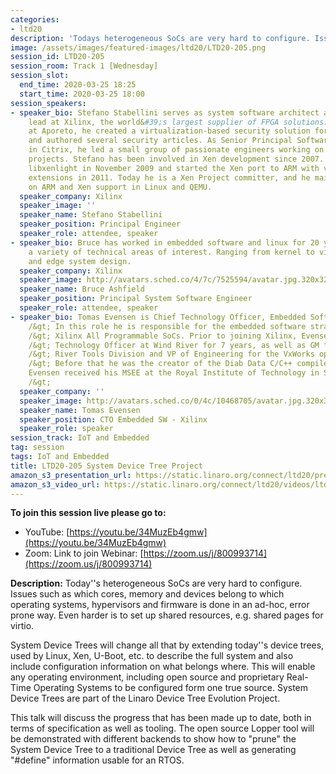 ```yaml
---
categories:
- ltd20
description: 'Todays heterogeneous SoCs are very hard to configure. Issues such as which cores, memory and devices belong to which operating systems, hypervisors and firmware is done in an ad-hoc, error prone way.'
image: /assets/images/featured-images/ltd20/LTD20-205.png
session_id: LTD20-205
session_room: Track 1 [Wednesday]
session_slot:
  end_time: 2020-03-25 18:25
  start_time: 2020-03-25 18:00
session_speakers:
- speaker_bio: Stefano Stabellini serves as system software architect and virtualization
    lead at Xilinx, the world&#39;s largest supplier of FPGA solutions. Previously,
    at Aporeto, he created a virtualization-based security solution for containers
    and authored several security articles. As Senior Principal Software Engineer
    in Citrix, he led a small group of passionate engineers working on Open Source
    projects. Stefano has been involved in Xen development since 2007. He created
    libxenlight in November 2009 and started the Xen port to ARM with virtualization
    extensions in 2011. Today he is a Xen Project committer, and he maintains Xen
    on ARM and Xen support in Linux and QEMU.
  speaker_company: Xilinx
  speaker_image: ''
  speaker_name: Stefano Stabellini
  speaker_position: Principal Engineer
  speaker_role: attendee, speaker
- speaker_bio: Bruce has worked in embedded software and linux for 20 years and has
    a variety of technical areas of interest. Ranging from kernel to virtualization/containers
    and edge system design.
  speaker_company: Xilinx
  speaker_image: http://avatars.sched.co/4/7c/7525594/avatar.jpg.320x320px.jpg?aed
  speaker_name: Bruce Ashfield
  speaker_position: Principal System Software Engineer
  speaker_role: attendee, speaker
- speaker_bio: Tomas Evensen is Chief Technology Officer, Embedded Software at Xilinx.&lt;br
    /&gt; In this role he is responsible for the embedded software strategy for&lt;br
    /&gt; Xilinx All Programmable SoCs. Prior to joining Xilinx, Evensen was Chief&lt;br
    /&gt; Technology Officer at Wind River for 7 years, as well as GM for the Wind&lt;br
    /&gt; River Tools Division and VP of Engineering for the VxWorks operating system.&lt;br
    /&gt; Before that he was the creator of the Diab Data C/C++ compilers.&lt;br /&gt;
    Evensen received his MSEE at the Royal Institute of Technology in Stockholm, Sweden.&lt;br
    /&gt;
  speaker_company: ''
  speaker_image: http://avatars.sched.co/0/4c/10468705/avatar.jpg.320x320px.jpg?0b9
  speaker_name: Tomas Evensen
  speaker_position: CTO Embedded SW - Xilinx
  speaker_role: speaker
session_track: IoT and Embedded
tag: session
tags: IoT and Embedded
title: LTD20-205 System Device Tree Project
amazon_s3_presentation_url: https://static.linaro.org/connect/ltd20/presentations/LTD20-205-0.pdf
amazon_s3_video_url: https://static.linaro.org/connect/ltd20/videos/ltd20-205.mp4
---
```

**To join this session live please go to:**

*   YouTube: [https://youtu.be/34MuzEb4gmw](https://youtu.be/34MuzEb4gmw)
*   Zoom: Link to join Webinar: [https://zoom.us/j/800993714](https://zoom.us/j/800993714)

**Description:**
Today''s heterogeneous SoCs are very hard to configure. Issues such as which cores, memory and devices belong to which operating systems, hypervisors and firmware is done in an ad-hoc, error prone way. Even harder is to set up shared resources, e.g. shared pages for virtio.

System Device Trees will change all that by extending today''s device trees, used by Linux, Xen, U-Boot, etc. to describe the full system and also include configuration information on what belongs where. This will enable any operating environment, including open source and proprietary Real-Time Operating Systems to be configured form one true source. System Device Trees are part of the Linaro Device Tree Evolution Project.

This talk will discuss the progress that has been made up to date, both in terms of specification as well as tooling. The open source Lopper tool will be demonstrated with different backends to show how to "prune" the System Device Tree to a traditional Device Tree as well as generating "#define" information usable for an RTOS.
